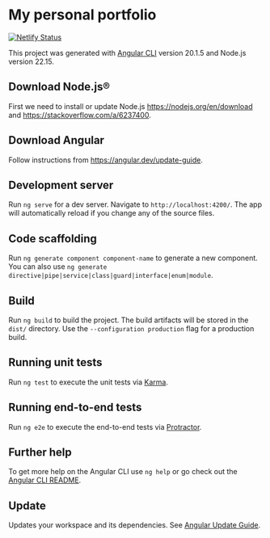 # My personal portfolio

[![Netlify Status](https://api.netlify.com/api/v1/badges/3b24fe33-de72-4b5d-8129-3b8005b34d4b/deploy-status)](https://app.netlify.com/sites/stoic-lamport-e2ed9d/deploys)

This project was generated with [Angular CLI](https://github.com/angular/angular-cli) version 20.1.5 and Node.js version 22.15.

## Download Node.js®

First we need to install or update Node.js <https://nodejs.org/en/download> and <https://stackoverflow.com/a/6237400>.

## Download Angular

Follow instructions from <https://angular.dev/update-guide>.

## Development server

Run `ng serve` for a dev server. Navigate to `http://localhost:4200/`. The app will automatically reload if you change any of the source files.

## Code scaffolding

Run `ng generate component component-name` to generate a new component. You can also use `ng generate directive|pipe|service|class|guard|interface|enum|module`.

## Build

Run `ng build` to build the project. The build artifacts will be stored in the `dist/` directory. Use the `--configuration production` flag for a production build.

## Running unit tests

Run `ng test` to execute the unit tests via [Karma](https://karma-runner.github.io).

## Running end-to-end tests

Run `ng e2e` to execute the end-to-end tests via [Protractor](http://www.protractortest.org/).

## Further help

To get more help on the Angular CLI use `ng help` or go check out the [Angular CLI README](https://github.com/angular/angular-cli/blob/master/README.md).

## Update

Updates your workspace and its dependencies. See [Angular Update Guide](https://update.angular.io/).  
